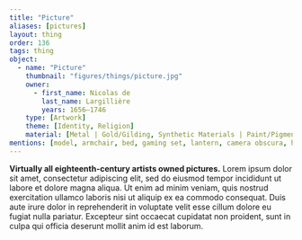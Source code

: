 ```yaml
---
title: "Picture"
aliases: [pictures]
layout: thing
order: 136
tags: thing
object:
  - name: "Picture"
    thumbnail: "figures/things/picture.jpg"
    owner:
      - first_name: Nicolas de
        last_name: Largillière
        years: 1656–1746
    type: [Artwork]
    theme: [Identity, Religion]
    material: [Metal | Gold/Gilding, Synthetic Materials | Paint/Pigment, Textile | Canvas]
mentions: [model, armchair, bed, gaming set, lantern, camera obscura, harpsichord]
---
```


**Virtually all eighteenth-century artists owned pictures.** Lorem ipsum dolor sit amet, consectetur adipiscing elit, sed do eiusmod tempor incididunt ut labore et dolore magna aliqua. Ut enim ad minim veniam, quis nostrud exercitation ullamco laboris nisi ut aliquip ex ea commodo consequat. Duis aute irure dolor in reprehenderit in voluptate velit esse cillum dolore eu fugiat nulla pariatur. Excepteur sint occaecat cupidatat non proident, sunt in culpa qui officia deserunt mollit anim id est laborum.
